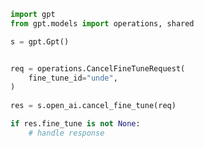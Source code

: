 <!-- Start SDK Example Usage -->
```python
import gpt
from gpt.models import operations, shared

s = gpt.Gpt()


req = operations.CancelFineTuneRequest(
    fine_tune_id="unde",
)
    
res = s.open_ai.cancel_fine_tune(req)

if res.fine_tune is not None:
    # handle response
```
<!-- End SDK Example Usage -->